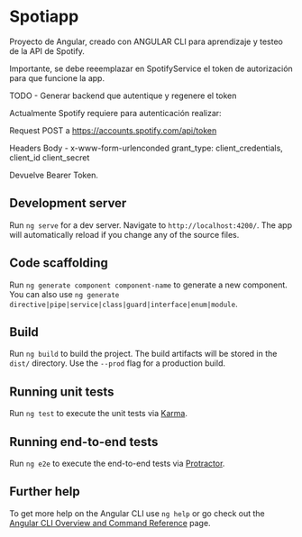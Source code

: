 # Spotiapp


Proyecto de Angular, creado con ANGULAR CLI para aprendizaje y testeo de la API de Spotify.

Importante, se debe reeemplazar en SpotifyService el token de autorización para que funcione la app. 

TODO - Generar backend que autentique y regenere el token

Actualmente Spotify requiere para autenticación realizar:

Request POST a https://accounts.spotify.com/api/token

Headers Body -  x-www-form-urlenconded
    grant_type: client_credentials,
    client_id
    client_secret

Devuelve Bearer Token.

## Development server

Run `ng serve` for a dev server. Navigate to `http://localhost:4200/`. The app will automatically reload if you change any of the source files.

## Code scaffolding

Run `ng generate component component-name` to generate a new component. You can also use `ng generate directive|pipe|service|class|guard|interface|enum|module`.

## Build

Run `ng build` to build the project. The build artifacts will be stored in the `dist/` directory. Use the `--prod` flag for a production build.

## Running unit tests

Run `ng test` to execute the unit tests via [Karma](https://karma-runner.github.io).

## Running end-to-end tests

Run `ng e2e` to execute the end-to-end tests via [Protractor](http://www.protractortest.org/).

## Further help

To get more help on the Angular CLI use `ng help` or go check out the [Angular CLI Overview and Command Reference](https://angular.io/cli) page.
